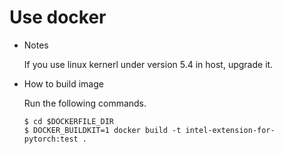 # Use docker

* Notes

  If you use linux kernerl under version 5.4 in host, upgrade it.

* How to build image

  Run the following commands.

  ```console
  $ cd $DOCKERFILE_DIR
  $ DOCKER_BUILDKIT=1 docker build -t intel-extension-for-pytorch:test .
  ```
